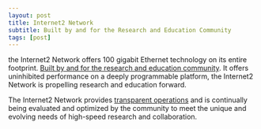 ```yaml
---
layout: post
title: Internet2 Network
subtitle: Built by and for the Research and Education Community
tags: [post]
---
```


the Internet2 Network offers 100 gigabit Ethernet technology on its entire footprint.
[Built by and for the research and education community](https://www.internet2.edu/products-services/advanced-networking/). It offers uninhibited performance on a deeply programmable platform, the Internet2 Network is propelling research and education forward.

The Internet2 Network provides [transparent operations](https://www.internet2.edu/products-services/advanced-networking/transparent-operations/) and is continually being evaluated and optimized by the community to meet the unique and evolving needs of high-speed research and collaboration. 
